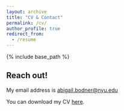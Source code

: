 ```yaml
---
layout: archive
title: "CV & Contact"
permalink: /cv/
author_profile: true
redirect_from:
  - /resume
---
```


{% include base_path %}

Reach out!
--


My email address is abigail.bodner@nyu.edu  




You can download my CV [here](/files/AbigailBodner_CV_Nov2022.pdf).



